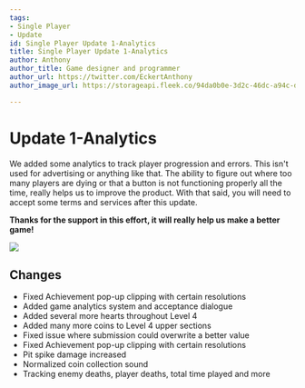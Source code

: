 ```yaml
---
tags:
- Single Player
- Update
id: Single Player Update 1-Analytics
title: Single Player Update 1-Analytics
author: Anthony
author_title: Game designer and programmer
author_url: https://twitter.com/EckertAnthony
author_image_url: https://storageapi.fleek.co/94da0b0e-3d2c-46dc-a94c-df68eb5eec1b-bucket/ngsm.png

---
```

# Update 1-Analytics

We added some analytics to track player progression and errors. This isn't used for advertising or anything like that. The ability to figure out where too many players are dying or that a button is not functioning properly all the time, really helps us to improve the product. With that said, you will need to accept some terms and services after this update. 

**Thanks for the support in this effort, it will really help us make a better game!**

![](/img/txh4j5ccmo.png)

## Changes

* Fixed Achievement pop-up clipping with certain resolutions
* Added game analytics system and acceptance dialogue
* Added several more hearts throughout Level 4
* Added many more coins to Level 4 upper sections
* Fixed issue where submission could overwrite a better value
* Fixed Achievement pop-up clipping with certain resolutions
* Pit spike damage increased
* Normalized coin collection sound
* Tracking enemy deaths, player deaths, total time played and more
